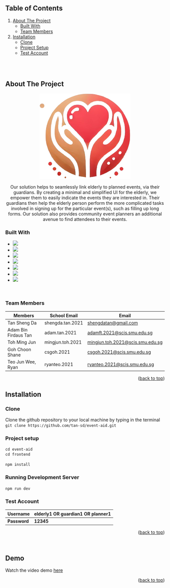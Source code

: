 <a id="readme-top"></a>
<!-- TABLE OF CONTENTS -->
## Table of Contents
  <ol>
    <li>
      <a href="#about-the-project">About The Project</a>
      <ul>
        <li><a href="#built-with">Built With</a></li>
        <li><a href="#team-members">Team Members</a></li>
      </ul>
    </li>
    <li>
      <a href="#installation">Installation</a>
      <ul>
        <li><a href="#clone">Clone</a></li>
        <li><a href="#project-setup">Project Setup</a></li>
        <li><a href="#test-account">Test Account</a></li> 
      </ul>
    </li>
  </ol>

<br/>
<br/>

## About The Project

<p align="center">
    <img src="frontend/public/event-aid-logo.png" >
</p>

<p align=center>
    Our solution helps to seamlessly link elderly to planned events, via their guardians. By creating a minimal and simplified UI for the elderly, we empower them to easily indicate the events they are interested in. Their guardians then help the elderly person perform the more complicated tasks involved in signing up for the particular event(s), such as filling up long forms. Our solution also provides community event planners an additional avenue to find attendees to their events.
</p>

### Built With

* <a href="https://html.com/"><img width="26px" src="https://cdn.jsdelivr.net/gh/devicons/devicon/icons/html5/html5-original.svg"/></a>
* <a href="https://developer.mozilla.org/en-US/docs/Web/CSS"><img width="26px" src="https://cdn.jsdelivr.net/gh/devicons/devicon/icons/css3/css3-original.svg"/></a>
* <a href="https://www.javascript.com/"><img width="26px" src="https://cdn.jsdelivr.net/gh/devicons/devicon/icons/javascript/javascript-original.svg"/></a>
* <a href="https://vuejs.org/"><img src="https://cdn.jsdelivr.net/gh/devicons/devicon/icons/vuejs/vuejs-original.svg" width="26px"></a>
* <a href="https://getbootstrap.com"><img src="https://cdn.jsdelivr.net/gh/devicons/devicon/icons/bootstrap/bootstrap-original.svg" width="26px"></a>
* <a href=""><img src="https://cdn.jsdelivr.net/gh/devicons/devicon/icons/flask/flask-original.svg" width="26px"></a>
* <a href=""><img src="https://cdn.jsdelivr.net/gh/devicons/devicon/icons/sqlalchemy/sqlalchemy-original.svg" width="26px"></a>

<br/>

### Team Members

| Members               | School Email     | Email                           |
| --------------------- | ---------------- | ------------------------------- |
| Tan Sheng Da                   | shengda.tan.2021 | shengdatan@gmail.com            |
| Adam Bin Firdaus Tan         | adam.tan.2021 | adamft.2021@scis.smu.edu.sg   |
| Toh Ming Jun | mingjun.toh.2021 | mingjun.toh.2021@scis.smu.edu.sg|
| Goh Choon Shane            | csgoh.2021 | csgoh.2021@scis.smu.edu.sg   |
| Teo Jun Wee, Ryan          | ryanteo.2021  |  ryanteo.2021@scis.smu.edu.sg   |


<p align="right">(<a href="#readme-top">back to top</a>)</p>

## Installation

### Clone
Clone the github repository to your local machine by typing in the terminal `git clone https://github.com/tan-sd/event-aid.git`

### Project setup
```
cd event-aid
cd frontend

npm install
```

### Running Development Server
```
npm run dev
```

### Test Account
| **Username**       | **elderly1** OR guardian1 OR planner1 |
| -------------- | ------------------|
| **Password**       | **12345**  

<p align="right">(<a href="#readme-top">back to top</a>)</p>

<br>

## Demo
Watch the video demo <a href="https://drive.google.com/file/d/1S2BqUPykaYnInonyAuLv_5skeR5j834X/view?usp=drivesdk">here</a>

<p align="right">(<a href="#readme-top">back to top</a>)</p>
